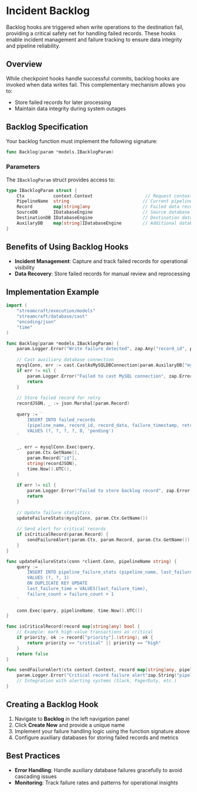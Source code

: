# Incident Backlog

Backlog hooks are triggered when write operations to the destination fail, providing a critical safety net for handling failed records. These hooks enable incident management and failure tracking to ensure data integrity and pipeline reliability.

## Overview

While checkpoint hooks handle successful commits, backlog hooks are invoked when data writes fail. This complementary mechanism allows you to:

- Store failed records for later processing
- Maintain data integrity during system outages

## Backlog Specification

Your backlog function must implement the following signature:

```go
func Backlog(param *models.IBacklogParam)
```

### Parameters

The `IBacklogParam` struct provides access to:

```go
type IBacklogParam struct {
    Ctx           context.Context                    // Request context for logging and operations
    PipelineName  string                            // Current pipeline identifier
    Record        map[string]any                    // Failed data record
    SourceDB      IDatabaseEngine                   // Source database connection
    DestinationDB IDatabaseEngine                   // Destination database connection
    AuxilaryDB    map[string]IDatabaseEngine        // Additional database connections
}
```

## Benefits of Using Backlog Hooks

- **Incident Management**: Capture and track failed records for operational visibility
- **Data Recovery**: Store failed records for manual review and reprocessing

## Implementation Example

```go
import (
    "streamcraft/execution/models"
    "streamcraft/database/cast"
    "encoding/json"
    "time"
)

func Backlog(param *models.IBacklogParam) {
    param.Logger.Error("Write failure detected", zap.Any("record_id", param.Record["id"]))
    
    // Cast auxiliary database connection
    mysqlConn, err := cast.CastAsMySQLDBConnection(param.AuxilaryDB["mysql"])
    if err != nil {
        param.Logger.Error("Failed to cast MySQL connection", zap.Error(err))
        return
    }
    
    // Store failed record for retry
    recordJSON, _ := json.Marshal(param.Record)
    
    query := `
        INSERT INTO failed_records 
        (pipeline_name, record_id, record_data, failure_timestamp, retry_count, status)
        VALUES (?, ?, ?, ?, 0, 'pending')
    `
    
    _, err = mysqlConn.Exec(query,
        param.Ctx.GetName(),
        param.Record["id"],
        string(recordJSON),
        time.Now().UTC(),
    )
    
    if err != nil {
        param.Logger.Error("Failed to store backlog record", zap.Error(err))
        return
    }
    
    // Update failure statistics
    updateFailureStats(mysqlConn, param.Ctx.GetName())
    
    // Send alert for critical records
    if isCriticalRecord(param.Record) {
        sendFailureAlert(param.Ctx, param.Record, param.Ctx.GetName())
    }
}

func updateFailureStats(conn *client.Conn, pipelineName string) {
    query := `
        INSERT INTO pipeline_failure_stats (pipeline_name, last_failure_time, failure_count)
        VALUES (?, ?, 1)
        ON DUPLICATE KEY UPDATE
        last_failure_time = VALUES(last_failure_time),
        failure_count = failure_count + 1
    `
    
    conn.Exec(query, pipelineName, time.Now().UTC())
}

func isCriticalRecord(record map[string]any) bool {
    // Example: mark high-value transactions as critical
    if priority, ok := record["priority"].(string); ok {
        return priority == "critical" || priority == "high"
    }
    return false
}

func sendFailureAlert(ctx context.Context, record map[string]any, pipeline string) {
    param.Logger.Error("Critical record failure alert"zap.String("pipeline", pipeline), zap.Any("record", record))
    // Integration with alerting systems (Slack, PagerDuty, etc.)
}
```

## Creating a Backlog Hook

1. Navigate to **Backlog** in the left navigation panel
2. Click **Create New** and provide a unique name
3. Implement your failure handling logic using the function signature above
4. Configure auxiliary databases for storing failed records and metrics

## Best Practices

- **Error Handling**: Handle auxiliary database failures gracefully to avoid cascading issues
- **Monitoring**: Track failure rates and patterns for operational insights
